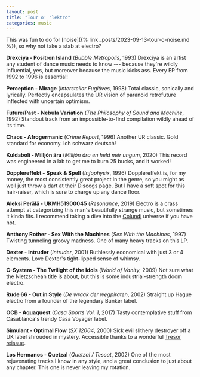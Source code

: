 ```yaml
---
layout: post
title: "Tour o' 'lektro"
categories: music
---
```


This was fun to do for [noise]({% link _posts/2023-09-13-tour-o-noise.md %}), so why not take a stab at electro?

**Drexciya - Positron Island** (_Bubble Metropolis_, 1993)
<lite-youtube videoid="DU9tef5tXgY"></lite-youtube>
Drexciya is an artist any student of dance music needs to know --- because they're wildly influential, yes, but moreover because the music kicks ass. Every EP from 1992 to 1996 is essential!

**Perception - Mirage** (_Interstellar Fugitives_, 1998)
<lite-youtube videoid="PdkkNf7aqHY"></lite-youtube>
Total classic, sonically and lyrically. Perfectly encapsulates the UR vision of paranoid retrofuture inflected with uncertain optimism.

**Future/Past - Nebula Variation** (_The Philosophy of Sound and Machine_, 1992)
<lite-youtube videoid="E5z5suTyf4M"></lite-youtube>
Standout track from an impossible-to-find compilation wildly ahead of its time.

**Chaos - Afrogermanic** (_Crime Report_, 1996)
<lite-youtube videoid="NlCv0cRthvI"></lite-youtube>
Another UR classic. Gold standard for economy. Ich schwarz deutsch!

**Kuldaboli - Milljón ára** (_Milljón ára en held mér ungum_, 2020)
<lite-youtube videoid="cKZmvUehtpE"></lite-youtube>
This record was engineered in a lab to get me to burn 25 bucks, and it worked!

**Dopplereffekt - Speak & Spell** (_Infophysix_, 1996)
<lite-youtube videoid="mnG8VwHNM-w"></lite-youtube>
Dopplereffekt is, for my money, the most consistently great project in the genre, so you might as well just throw a dart at their Discogs page. But I have a soft spot for this hair-raiser, which is sure to charge up any dance floor.

**Aleksi Perälä - UKMH51900045** (_Resonance_, 2019)
<lite-youtube videoid="CI8bK5a-5JE"></lite-youtube>
Electro is a crass attempt at categorizing this man's beautifully strange music, but sometimes it kinda fits. I recommend taking a dive into the [Colundi](https://daily.bandcamp.com/lists/colundi-aleksi-perala-interview) universe if you have not.

**Anthony Rother - Sex With the Machines** (_Sex With the Machines_, 1997)
<lite-youtube videoid="fXsTygtDI5Q"></lite-youtube>
Twisting tunneling groovy madness. One of many heavy tracks on this LP.

**Dexter - Intruder** (_Intruder_, 2001)
<lite-youtube videoid="Z4ONs6WEUk4"></lite-youtube>
Ruthlessly economical with just 3 or 4 elements. Love Dexter's tight-lipped sense of whimsy.

**C-System - The Twilight of the Idols** (_World of Vanity_, 2009)
<lite-youtube videoid="BjW_zvzCp50"></lite-youtube>
Not sure what the Nietzschean title is about, but this is some industrial-strength doom electro.

**Rude 66 - Out in Style** (_De wraak der wegpiraten_, 2002)
<lite-youtube videoid="EFjUtqvJcpE"></lite-youtube>
Straight up Hague electro from a founder of the legendary Bunker label.

**OCB - Aquaquest** (_Casa Sports Vol. 1_, 2017)
<lite-youtube videoid="VMV2b2lX7nc"></lite-youtube>
Tasty contemplative stuff from Casablanca's trendy Casa Voyager label.

**Simulant - Optimal Flow** (_SX 12004_, 2000)
<lite-youtube videoid="po156kfWAUE"></lite-youtube>
Sick evil slithery destroyer off a UK label shrouded in mystery. Accessible thanks to a wonderful [Tresor reissue](https://www.discogs.com/release/11087462-Simulant-Pollon-Scopex-9800).

**Los Hermanos - Quetzal** (_Quetzal / Tescat_, 2002)
<lite-youtube videoid="c5YnKB_4jeI"></lite-youtube>
One of the most rejuvenating tracks I know in any style, and a great conclusion to just about any chapter. This one is never leaving my rotation.
